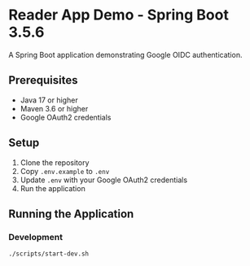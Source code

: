 # Reader App Demo - Spring Boot 3.5.6

A Spring Boot application demonstrating Google OIDC authentication.

## Prerequisites

- Java 17 or higher
- Maven 3.6 or higher
- Google OAuth2 credentials

## Setup

1. Clone the repository
2. Copy `.env.example` to `.env`
3. Update `.env` with your Google OAuth2 credentials
4. Run the application

## Running the Application

### Development

```bash
./scripts/start-dev.sh
